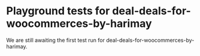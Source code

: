 # Playground tests for deal-deals-for-woocommerces-by-harimay
We are still awaiting the first test run for deal-deals-for-woocommerces-by-harimay.
